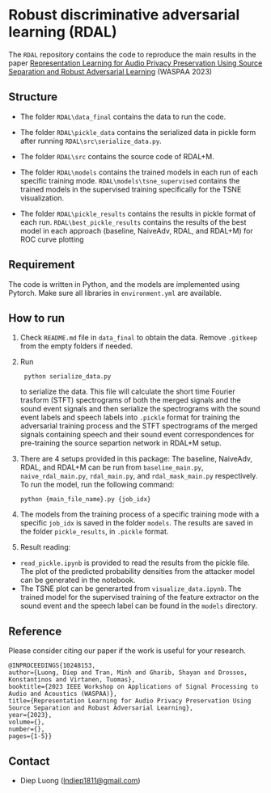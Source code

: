 # Robust discriminative adversarial learning (RDAL)

The `RDAL` repository contains the code to reproduce the main results in the paper [Representation Learning for Audio Privacy Preservation Using Source Separation and Robust Adversarial Learning](https://ieeexplore.ieee.org/document/10248153/metrics#metrics) (WASPAA 2023)

## Structure
-  The folder `RDAL\data_final` contains the data to run the code.

- The folder `RDAL\pickle_data` contains the serialized data in pickle form after running `RDAL\src\serialize_data.py`.

- The folder `RDAL\src` contains the source code of RDAL+M.

- The folder `RDAL\models` contains the trained models in each run of each specific training mode. `RDAL\models\tsne_supervised` contains the trained models in the supervised training specifically for the TSNE visualization.

- The folder `RDAL\pickle_results` contains the results in pickle format of each run. `RDAL\best_pickle_results` contains the results of the best model in each approach (baseline, NaiveAdv, RDAL, and RDAL+M) for ROC curve plotting


## Requirement
The code is written in Python, and the models are implemented using Pytorch. Make sure all libraries in `environment.yml` are available.

## How to run
1. Check `README.md` file in `data_final` to obtain the data. Remove `.gitkeep` from the empty folders if needed.

2. Run

        python serialize_data.py
    to serialize the data. This file will calculate the short time Fourier trasform (STFT) spectrograms of both the merged signals and the sound event signals and then serialize the spectrograms with the sound event labels and speech labels into `.pickle` format for training the adversarial training process and the STFT spectrograms of the merged signals containing speech and their sound event correspondences for pre-training the source separtion network in RDAL+M setup.

3.  There are 4 setups provided in this package: The baseline, NaiveAdv, RDAL, and RDAL+M can be run from `baseline_main.py`, `naive_rdal_main.py`, `rdal_main.py`, and `rdal_mask_main.py` respectively. To run the model, run the following command:
        
        python {main_file_name}.py {job_idx}

4. The models from the training process of a specific training mode with a specific `job_idx` is saved in the folder `models`. The results are saved in the folder `pickle_results`, in `.pickle` format.

4. Result reading: 
- `read_pickle.ipynb` is provided to read the results from the pickle file. The plot of the predicted probability densities from the attacker model can be generated in the notebook.
- The TSNE plot can be generarted from `visualize_data.ipynb`. The trained model for the supervised training of the feature extractor on the sound event and the speech label can be found in the `models` directory.

## Reference
Please consider citing our paper if the work is useful for your research.
```
@INPROCEEDINGS{10248153,
author={Luong, Diep and Tran, Minh and Gharib, Shayan and Drossos, Konstantinos and Virtanen, Tuomas},
booktitle={2023 IEEE Workshop on Applications of Signal Processing to Audio and Acoustics (WASPAA)}, 
title={Representation Learning for Audio Privacy Preservation Using Source Separation and Robust Adversarial Learning}, 
year={2023},
volume={},
number={},
pages={1-5}}
```

## Contact
- Diep Luong (lndiep1811@gmail.com)